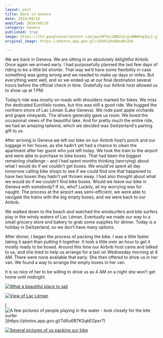 ```yaml
---
layout: post
title: Back in Geneva
date: 2024/09/16
modified: 2024/09/16
category: Geneva
published: true
image: https://lh3.googleusercontent.com/pw/AP1GczOW2SzLoLAWW4oqZwj1-g1LAV-a0UZUQ8z4o0EMtk0f3sgLkNbsE1YZinS3p2k2_7c4XSl1uUutLBSiBPyKFQt3Gc-6y-GaRIo6-uHB2ArP9tK6-xjZ=s0-no
original_image: https://photos.app.goo.gl/iUhAtLBsA8mzBxJb8

---
```



We are back in Geneva. We are sitting in an absolutely delightful Airbnb. Once again we arrived early. I had purposefully planned the last few days of riding to be a little bit shorter. That way we’d have some flexibility in case something was going wrong and we needed to make up days or miles. But everything went well, and so we ended up at our final destination several hours before the official check in time. Gratefully our Airbnb host allowed us to show up at 1 PM.

Today’s ride was mostly on roads with shoulders marked for bikes. We miss the dedicated EuroVelo routes, but this was still a good ride. We hugged the northern shore of Lac Léman (Lake Geneva). We rode past apple orchards and grape vineyards. The drivers generally gave us room. We loved the occasional views of the beautiful lake. And for pretty much the entire ride, we had an amazing tailwind, which we decided was Switzerland's parting gift to us. 

After arriving in Geneva we left our bike on our Airbnb host’s porch and our luggage in her house, as she hadn’t yet had a chance to clean the apartment after her guest who just left today. We took the train to the airport and were able to purchase to bike boxes. That had been the biggest remaining challenge – and I had spent months thinking (worrying) about what I would do if we couldn’t get boxes. We would’ve spent all day tomorrow calling bike shops to see if we could find one that happened to have two boxes they hadn’t yet thrown away. I had also thought about what we would do if we couldn’t find bike boxes. Would we leave our bike in Geneva with somebody? If so, who? Luckily, all my worrying was for naught. The process at the airport was semi-efficient, we were able to navigate the trains with the big empty boxes, and we were back to our Airbnb.

We walked down to the beach and watched the windsurfers and kite surfers play in the windy waters of Lac Léman. Eventually we made our way to a small grocery store and bakery to grab some supplies for dinner. Today is a holiday in Switzerland, so we don’t have many options.

After dinner, I began the process of packing the bike. I was a little faster taking it apart than putting it together. It took a little over an hour to get it mostly ready to be boxed. Around this time our Airbnb host came and talked to us, and she tried to help us arrange for a taxi on Wednesday morning at 4 AM. There were none available that early. She then offered to drive us in her van. We found a way to arrange the empty boxes in her van.

It is so nice of her to be willing to drive us as 4 AM on a night she won’t get home until midnight.

[![What a beautiful place to sail](https://lh3.googleusercontent.com/pw/AP1GczOCb5uwnAur06Fth7p5xiNMxFGbKTdRgSBb0RYfJiBfWV-KNfyQivSjAcC1fDy-dfQRDzaIkFQ6orWCqdDSnedq798i6EPKlrt7r57K9_Nz_xauK4PW=s0-no)](https://photos.app.goo.gl/MdbA5aJJbptee7b98)


[![View of Lac Léman](https://lh3.googleusercontent.com/pw/AP1GczNjpKe2J2HASR1A_xibYRdERuEh3yAFjuXBJCsTEGw6HvYiFALQTgoSceFpdYCdHlVEG5r29S9toks_oOiJEM1jUIolV1YQjhfaj9ogR5W1arwn6fFq=s0-no)](https://photos.app.goo.gl/LwMpKU4iR26HMhSC9)


[![A few pictures of people playing in the water - look closely for the kite surfer](https://lh3.googleusercontent.com/pw/AP1GczNqipG8IQ3qAgrT5lfZw3Py7gUwvPRCLOLy691wTKMiJJLwYu_34G5oTSo_FYvBa50DtvPcTEX4O9s_ooUvtsFGd-jzSwt0p_vwcAH-wTcaa-RDQgY_)](https://photos.app.goo.gl/TdXu6B7KSqkEGpxr7)


[![Several pictures of us packing our bike](https://lh3.googleusercontent.com/pw/AP1GczNCnC4XEEJE6LhVZ8z1_b54PoY2P54J4Fil0tgooVEWwen1gKXHewI2iOI0jdFdbZEcLRCmcFXlQqwF2kwMJTFTr4LF05IsoolaF8FFRj62he6_So0Z)](https://photos.app.goo.gl/xmYj1U6ZK2qQRFJ37)

